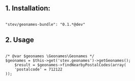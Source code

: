 ## 1. Installation:
<pre><code>
"stev/geonames-bundle": "0.1.*@dev"
</code></pre>
## 2. Usage
<pre><code>
/* @var $geonames \Geonames\Geonames */
$geonames = $this->get('stev.geonames')->getGeonames();
	$result = $geonames->findNearbyPostalCodes(array(
	'postalcode' = 712122
));
</code></pre>
